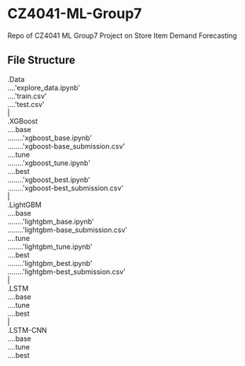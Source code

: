 # CZ4041-ML-Group7
Repo of CZ4041 ML Group7 Project on Store Item Demand Forecasting

## File Structure
.Data\
....'explore_data.ipynb'\
....'train.csv'\
....'test.csv'\
|\
.XGBoost\
....base\
........'xgboost_base.ipynb'\
........'xgboost-base_submission.csv'\
....tune\
........'xgboost_tune.ipynb'\
....best\
........'xgboost_best.ipynb'\
........'xgboost-best_submission.csv'\
|\
.LightGBM\
....base\
........'lightgbm_base.ipynb'\
........'lightgbm-base_submission.csv'\
....tune\
........'lightgbm_tune.ipynb'\
....best\
........'lightgbm_best.ipynb'\
........'lightgbm-best_submission.csv'\
|\
.LSTM\
....base\
....tune\
....best\
|\
.LSTM-CNN\
....base\
....tune\
....best

